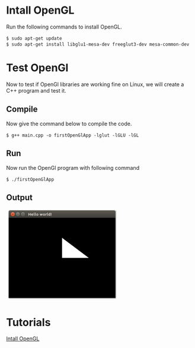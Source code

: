 # Intall OpenGL
Run the following commands to install OpenGL.
```
$ sudo apt-get update
$ sudo apt-get install libglu1-mesa-dev freeglut3-dev mesa-common-dev
```
# Test OpenGl
Now to test if OpenGl libraries are working fine on Linux, we will create a C++ program and test it. 

## Compile
Now give the command below to compile the code.    
```
$ g++ main.cpp -o firstOpenGlApp -lglut -lGLU -lGL
```
## Run
Now run the OpenGl program with following command     
```
$ ./firstOpenGlApp
```
## Output
![opengl_out-300x247.png](https://github.com/HugoNip/OpenGLLearning/blob/master/figures/opengl_out-300x247.png)

# Tutorials
[Intall OpenGL](http://www.codebind.com/linux-tutorials/install-opengl-ubuntu-linux/)    
